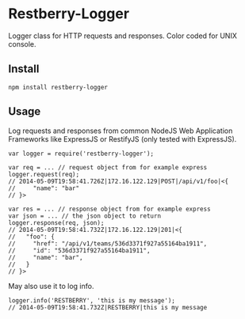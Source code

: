 Restberry-Logger
================

Logger class for HTTP requests and responses. Color coded for UNIX console.

## Install

```
npm install restberry-logger
```

## Usage

Log requests and responses from common NodeJS Web Application
Frameworks like ExpressJS or RestifyJS (only tested with ExpressJS).

```
var logger = require('restberry-logger');

var req = ... // request object from for example express
logger.request(req);
// 2014-05-09T19:58:41.726Z|172.16.122.129|POST|/api/v1/foo|<{
//     "name": "bar"
// }>

var res = ... // response object from for example express
var json = ... // the json object to return
logger.response(req, json);
// 2014-05-09T19:58:41.732Z|172.16.122.129|201|<{
//   "foo": {
//     "href": "/api/v1/teams/536d3371f927a55164ba1911",
//     "id": "536d3371f927a55164ba1911",
//     "name": "bar",
//   }
// }>
```

May also use it to log info.

```
logger.info('RESTBERRY', 'this is my message');
// 2014-05-09T19:58:41.732Z|RESTBERRY|this is my message
```
